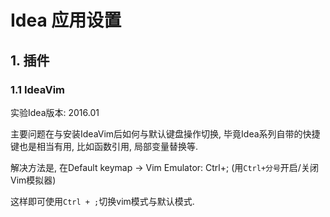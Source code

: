 # Idea 应用设置

## 1. 插件

### 1.1 IdeaVim

实验Idea版本: 2016.01

主要问题在与安装IdeaVim后如何与默认键盘操作切换, 毕竟Idea系列自带的快捷键也是相当有用, 比如函数引用, 局部变量替换等.

解决方法是, 在Default keymap -> Vim Emulator: Ctrl+;     (用`Ctrl+分号`开启/关闭Vim模拟器)

这样即可使用`Ctrl + ;`切换vim模式与默认模式.

